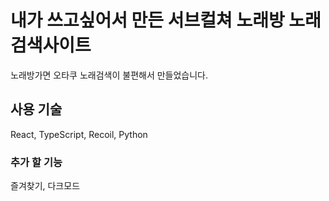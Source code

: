 # 내가 쓰고싶어서 만든 서브컬쳐 노래방 노래 검색사이트

노래방가면 오타쿠 노래검색이 불편해서 만들었습니다.

## 사용 기술

React, TypeScript, Recoil, Python

### 추가 할 기능

즐겨찾기, 다크모드
